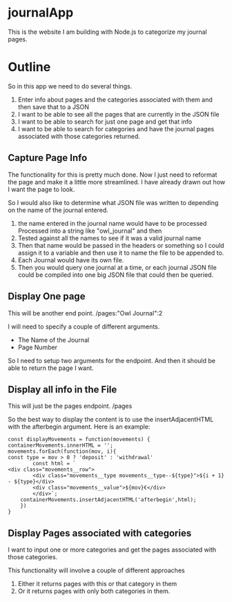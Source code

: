 # journalApp

This is the website I am building with Node.js to categorize my journal pages.

# Outline

So in this app we need to do several things.

1. Enter info about pages and the categories associated with them and then save that to a JSON
2. I want to be able to see all the pages that are currently in the JSON file
3. I want to be able to search for just one page and get that info
4. I want to be able to search for categories and have the journal pages associated with those categories returned.

## Capture Page Info

The functionality for this is pretty much done. Now I just need to reformat the page and make it a little more streamlined. I have already drawn out how I want the page to look.

So I would also like to determine what JSON file was written to depending on the name of the journal entered.

1. the name entered in the journal name would have to be processed
   Processed into a string like "owl_journal" and then
2. Tested against all the names to see if it was a valid journal name
3. Then that name would be passed in the headers or something so I could assign it to a variable and then use it to name the file to be appended to.
4. Each Journal would have its own file.
5. Then you would query one journal at a time, or each journal JSON file could be compiled into one big JSON file that could then be queried.

## Display One page

This will be another end point. /pages:"Owl Journal":2

I will need to specify a couple of different arguments.

- The Name of the Journal
- Page Number

So I need to setup two arguments for the endpoint. And then it should be able to return the page I want.

## Display all info in the File

This will just be the pages endpoint. /pages

So the best way to display the content is to use the insertAdjacentHTML with the afterbegin argument. Here is an example:

    const displayMovements = function(movements) {
    containerMovements.innerHTML = '';
    movements.forEach(function(mov, i){
    const type = mov > 0 ? 'deposit' : 'withdrawal'
            const html = `
    <div class="movements__row">
            <div class="movements__type movements__type--${type}">${i + 1} - ${type}</div>
            <div class="movements__value">${mov}€</div>
            </div>`;
        containerMovements.insertAdjacentHTML('afterbegin',html);
        })
    }

## Display Pages associated with categories

I want to input one or more categories and get the pages associated with those categories.

This functionality will involve a couple of different approaches

1. Either it returns pages with this or that category in them
2. Or it returns pages with only both categories in them.
